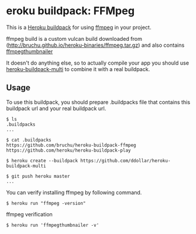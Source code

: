 eroku buildpack: FFMpeg
=======================

This is a [Heroku buildpack](http://devcenter.heroku.com/articles/buildpacks) for using [ffmpeg](http://www.ffmpeg.org/) in your project. 

ffmpeg build is a custom vulcan build downloaded from (http://bruchu.github.io/heroku-binaries/ffmpeg.tar.gz) and also contains [ffmpegthumbnailer](https://code.google.com/p/ffmpegthumbnailer/)

It doesn't do anything else, so to actually compile your app you should use [heroku-buildpack-multi](https://github.com/ddollar/heroku-buildpack-multi) to combine it with a real buildpack.

Usage
-----
To use this buildpack, you should prepare .buildpacks file that contains this buildpack url and your real buildpack url.  

    $ ls
    .buildpacks
    ...
    
    $ cat .buildpacks
    https://github.com/bruchu/heroku-buildpack-ffmpeg
    https://github.com/heroku/heroku-buildpack-play

    $ heroku create --buildpack https://github.com/ddollar/heroku-buildpack-multi

    $ git push heroku master
    ...

You can verify installing ffmpeg by following command.

    $ heroku run "ffmpeg -version"

ffmpeg verification

    $ heroku run 'ffmpegthumbnailer -v'
